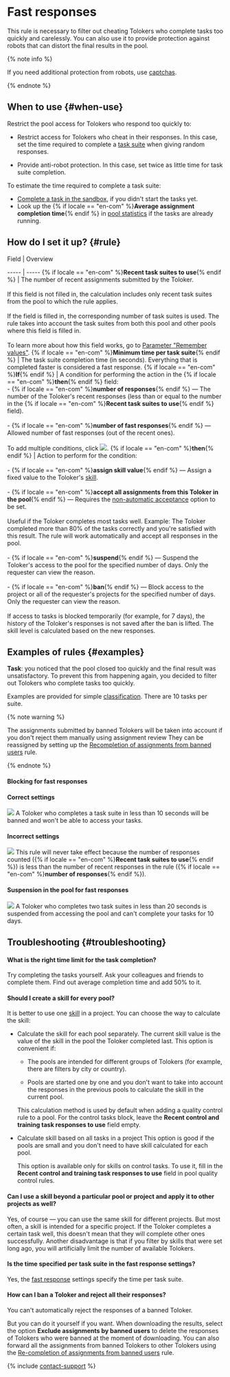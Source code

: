 # Fast responses

This rule is necessary to filter out cheating Tolokers who complete tasks too quickly and carelessly. You can also use it to provide protection against robots that can distort the final results in the pool.

{% note info %}

If you need additional protection from robots, use [captchas](captcha.md).

{% endnote %}


## When to use {#when-use}

Restrict the pool access for Tolokers who respond too quickly to:

- Restrict access for Tolokers who cheat in their responses. In this case, set the time required to complete a [task suite](../../glossary.md#task-page-ru) when giving random responses.

- Provide anti-robot protection. In this case, set twice as little time for task suite completion.

To estimate the time required to complete a task suite:

- [Complete a task in the sandbox](sandbox.md#self), if you didn't start the tasks yet.
- Look up the {% if locale == "en-com" %}**Average assignment completion time**{% endif %} in [pool statistics](pool_statistic-pool.md#avgtime) if the tasks are already running.

## How do I set it up? {#rule}


Field
 |
Overview

----- | -----
{% if locale == "en-com" %}**Recent task suites to use**{% endif %} | The number of recent assignments submitted by the Toloker.<br/><br/>If this field is not filled in, the calculation includes only recent task suites from the pool to which the rule applies.<br/><br/>If the field is filled in, the corresponding number of task suites is used. The rule takes into account the task suites from both this pool and other pools where this field is filled in.<br/><br/>To learn more about how this field works, go to [Parameter "Remember values"](remember-values.md).
{% if locale == "en-com" %}**Minimum time per task suite**{% endif %} | The task suite completion time (in seconds). Everything that is completed faster is considered a fast response.
{% if locale == "en-com" %}**If**{% endif %} | A condition for performing the action in the {% if locale == "en-com" %}**then**{% endif %} field:<br/>- {% if locale == "en-com" %}**number of responses**{% endif %} — The number of the Toloker's recent responses (less than or equal to the number in the {% if locale == "en-com" %}**Recent task suites to use**{% endif %} field).<br/>    <br/>- {% if locale == "en-com" %}**number of fast responses**{% endif %} — Allowed number of fast responses (out of the recent ones).<br/><br/>To add multiple conditions, click ![](../_images/add.svg).
{% if locale == "en-com" %}**then**{% endif %} | Action to perform for the condition:<br/><br/>- {% if locale == "en-com" %}**assign skill value**{% endif %} — Assign a fixed value to the Toloker's [skill](nav.md).<br/>    <br/>- {% if locale == "en-com" %}**accept all assignments from this Toloker in the pool**{% endif %} — Requires the [non-automatic acceptance](offline-accept.md) option to be set.<br/>    <br/>    Useful if the Toloker completes most tasks well. Example: The Toloker completed more than 80% of the tasks correctly and you're satisfied with this result. The rule will work automatically and accept all responses in the pool.<br/>    <br/>- {% if locale == "en-com" %}**suspend**{% endif %} — Suspend the Toloker's access to the pool for the specified number of days. Only the requester can view the reason.<br/>    <br/>- {% if locale == "en-com" %}**ban**{% endif %} — Block access to the project or all of the requester's projects for the specified number of days. Only the requester can view the reason.<br/>    <br/>    If access to tasks is blocked temporarily (for example, for 7 days), the history of the Toloker's responses is not saved after the ban is lifted. The skill level is calculated based on the new responses.


## Examples of rules {#examples}

**Task**: you noticed that the pool closed too quickly and the final result was unsatisfactory. To prevent this from happening again, you decided to filter out Tolokers who complete tasks too quickly.

Examples are provided for simple [classification](../tutorials/image-classification.md). There are 10 tasks per suite.

{% note warning %}

The assignments submitted by banned Tolokers will be taken into account if you don't reject them manually using assignment review They can be reassigned by setting up the [Recompletion of assignments from banned users](restore-task-overlap.md) rule.

{% endnote %}


#### Blocking for fast responses

#### Correct settings
![](../_images/control-rules/quick-answers/qcr-quick_answers_example1.png)
A Toloker who completes a task suite in less than 10 seconds will be banned and won't be able to access your tasks.

#### Incorrect settings
![](../_images/control-rules/quick-answers/qcr-quick_answers_example1_1.png)
This rule will never take effect because the number of responses counted ({% if locale == "en-com" %}**Recent task suites to use**{% endif %}) is less than the number of recent responses in the rule ({% if locale == "en-com" %}**number of responses**{% endif %}).

#### Suspension in the pool for fast responses
![](../_images/control-rules/quick-answers/qcr-quick_answers_example2.png)
A Toloker who completes two task suites in less than 20 seconds is suspended from accessing the pool and can't complete your tasks for 10 days.


## Troubleshooting {#troubleshooting}

#### What is the right time limit for the task completion?
Try completing the tasks yourself. Ask your colleagues and friends to complete them. Find out average completion time and add 50% to it.
#### Should I create a skill for every pool?

It is better to use one [skill](../../glossary.md#skill-ru) in a project. You can choose the way to calculate the skill:

- Calculate the skill for each pool separately. The current skill value is the value of the skill in the pool the Toloker completed last. This option is convenient if:

    - The pools are intended for different groups of Tolokers (for example, there are filters by city or country).

    - Pools are started one by one and you don't want to take into account the responses in the previous pools to calculate the skill in the current pool.

    This calculation method is used by default when adding a quality control rule to a pool. For the control tasks block, leave the **Recent control and training task responses to use** field empty.

- Calculate skill based on all tasks in a project This option is good if the pools are small and you don't need to have skill calculated for each pool.

    This option is available only for skills on control tasks. To use it, fill in the **Recent control and training task responses to use** field in pool quality control rules.


#### Can I use a skill beyond a particular pool or project and apply it to other projects as well?

Yes, of course — you can use the same skill for different projects. But most often, a skill is intended for a specific project. If the Toloker completes a certain task well, this doesn't mean that they will complete other ones successfully. Another disadvantage is that if you filter by skills that were set long ago, you will artificially limit the number of available Tolokers.

#### Is the time specified per task suite in the fast response settings?

Yes, the [fast response](quick-answers.md) settings specify the time per task suite.

#### How can I ban a Toloker and reject all their responses?

You can't automatically reject the responses of a banned Toloker.

But you can do it yourself if you want. When downloading the results, select the option **Exclude assignments by banned users** to delete the responses of Tolokers who were banned at the moment of downloading. You can also forward all the assignments from banned Tolokers to other Tolokers using the [Re-completion of assignments from banned users](restore-task-overlap.md) rule.

{% include [contact-support](../_includes/contact-support-help.md) %}